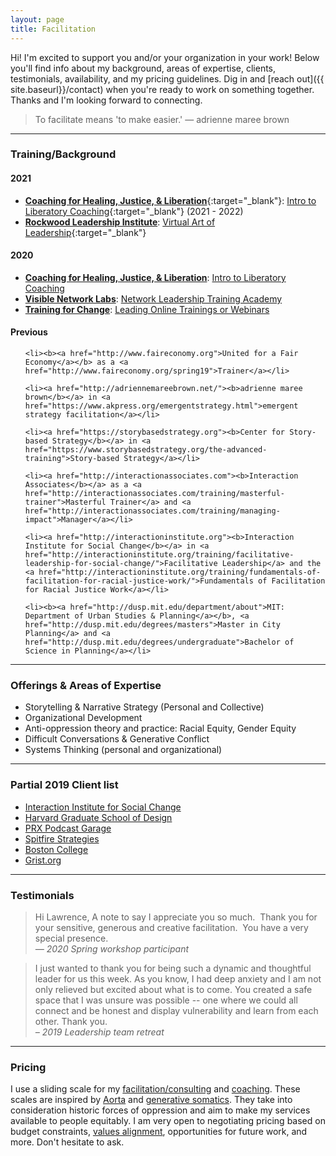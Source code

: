 ```yaml
---
layout: page
title: Facilitation
---
```


Hi! I'm excited to support you and/or your organization in your work! Below you'll find info about my background, areas of expertise, clients, testimonials, availability, and my pricing guidelines. Dig in and [reach out]({{ site.baseurl}}/contact) when you're ready to work on something together. Thanks and I'm looking forward to connecting.

>To facilitate means 'to make easier.' — adrienne maree brown

<center><hr></center>



### Training/Background

#### 2021

* [**Coaching for Healing, Justice, & Liberation**](https://www.healingjusticeliberation.org/){:target="_blank"}: [Intro to Liberatory Coaching](https://www.healingjusticeliberation.org/cohort){:target="_blank"} (2021 - 2022)
* [**Rockwood Leadership Institute**](https://rockwoodleadership.org/): [Virtual Art of Leadership](https://rockwoodleadership.org/vaol/){:target="_blank"}

#### 2020

* [**Coaching for Healing, Justice, & Liberation**](https://www.healingjusticeliberation.org/): [Intro to Liberatory Coaching](https://www.healingjusticeliberation.org/ilc)
* [**Visible Network Labs**](https://visiblenetworklabs.com/): [Network Leadership Training Academy](https://visiblenetworklabs.com/network-leadership-training-academy/)
* [**Training for Change**](https://www.trainingforchange.org/): [Leading Online Trainings or Webinars](https://www.trainingforchange.org/public_workshops/leading-an-online-training-or-webinar/)

#### Previous

<ul>

    <li><b><a href="http://www.faireconomy.org">United for a Fair Economy</a></b> as a <a href="http://www.faireconomy.org/spring19">Trainer</a></li>
    
    <li><a href="http://adriennemareebrown.net/"><b>adrienne maree brown</b></a> in <a href="https://www.akpress.org/emergentstrategy.html">emergent strategy facilitation</a></li>
    
    <li><a href="https://storybasedstrategy.org"><b>Center for Story-based Strategy</b></a> in <a href="https://www.storybasedstrategy.org/the-advanced-training">Story-based Strategy</a></li>
    
    <li><a href="http://interactionassociates.com"><b>Interaction Associates</b></a> as a <a href="http://interactionassociates.com/training/masterful-trainer">Masterful Trainer</a> and <a href="http://interactionassociates.com/training/managing-impact">Manager</a></li>

    <li><a href="http://interactioninstitute.org"><b>Interaction Institute for Social Change</b></a> in <a href="http://interactioninstitute.org/training/facilitative-leadership-for-social-change/">Facilitative Leadership</a> and the <a href="http://interactioninstitute.org/training/fundamentals-of-facilitation-for-racial-justice-work/">Fundamentals of Facilitation for Racial Justice Work</a></li>
    
    <li><b><a href="http://dusp.mit.edu/department/about">MIT: Department of Urban Studies & Planning</a></b>, <a href="http://dusp.mit.edu/degrees/masters">Master in City Planning</a> and <a href="http://dusp.mit.edu/degrees/undergraduate">Bachelor of Science in Planning</a></li>
</ul>

<center><hr></center>


### Offerings & Areas of Expertise

<ul>
    <li>Storytelling & Narrative Strategy (Personal and Collective)</li>
    <li>Organizational Development</li>
    <li>Anti-oppression theory and practice: Racial Equity, Gender Equity</li>
    <li>Difficult Conversations & Generative Conflict</li>
    <li>Systems Thinking (personal and organizational)</li>

</ul>

<center><hr></center>


### Partial 2019 Client list

<ul>
<li><a href="http://interactioninstitute.org/">Interaction Institute for Social Change</a></li>
<li><a href="https://www.gsd.harvard.edu/">Harvard Graduate School of Design</a></li>
<li><a href="https://www.podcastgarage.org">PRX Podcast Garage</a></li>
<li><a href="https://www.spitfirestrategies.com">Spitfire Strategies</a></li>
<li><a href="https://www.bc.edu/">Boston College</a></li>
<li><a href="https://grist.org">Grist.org</a></li>
</ul>            

    
<center><hr></center>



### Testimonials

> Hi Lawrence,
A note to say I appreciate you so much.  Thank you for your sensitive, generous and creative facilitation.  You have a very special presence. <br> _— 2020 Spring workshop participant_

> I just wanted to thank you for being such a dynamic and thoughtful leader for us this week. As you know, I had deep anxiety and I am not only relieved but excited about what is to come. You created a safe space that I was unsure was possible -- one where we could all connect and be honest and display vulnerability and learn from each other. Thank you.<br>
_– 2019 Leadership team retreat_

<center><hr></center>


### Pricing

I use a sliding scale for my [facilitation/consulting](https://docs.google.com/document/d/1X0WiPZ8srwWC6SZrD9qVsmDTNQ4gW6YWbDw4tammFU8/edit) and [coaching](https://docs.google.com/document/d/1sxujZckhY8eIfNRIc_MlCGRGsrQ9t5slfItcBJCF92w/edit). These scales are inspired by <a href="http://aorta.coop/rates/">Aorta</a> and <a href="https://docs.google.com/document/d/1eiT7EbIf300i_iTJtfzi7aoXUuvSj9hXJVWNG-NRiuo/edit">generative somatics</a>. They take into consideration historic forces of oppression and aim to make my services available to people equitably. I am very open to negotiating pricing based on budget constraints, <a href="http://www.lawrencebarrinerii.com/vision" target="_blank">values alignment</a>, opportunities for future work, and more. Don't hesitate to ask. 
